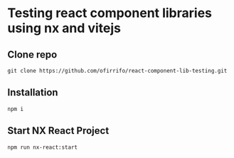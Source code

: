 # Testing react component libraries using nx and vitejs

## Clone repo

```shell
git clone https://github.com/ofirrifo/react-component-lib-testing.git
```

## Installation 
```shell
npm i
```

## Start NX React Project
```shell
npm run nx-react:start
```
